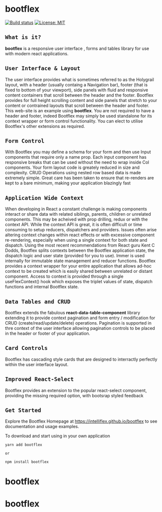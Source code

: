# bootflex

[![Build status](https://badge.buildkite.com/90ff98db996bb137c5be1bdce666c4b1ce68a25b17af0a6a04.svg?branch=master)](https://buildkite.com/harvey/react-component-library) [![License: MIT](https://img.shields.io/badge/License-MIT-green.svg)](https://opensource.org/licenses/MIT)

## **`What is it?`**

**bootflex** is a responsive user interface , forms and tables library for use with modern react applications.

## **`User Interface & Layout`**

The user interface provides what is sometimes referred to as the Holygrail layout, with a header (usually containg a Navigation bar), footer (that is fixed to bottom of your viewport), side panels with fluid and responsive content containers that scroll between the header and the footer. Bootflex provides for full height scrolling content and side panels that stretch to your content or contrained layouts that scroll between the header and footer. This web-site is an example using **bootflex**. You are not required to have a header and footer, indeed Bootflex may simply be used standalone for its context wrapper or form control functionality. You can elect to utilise Bootflex's other extensions as required.

## **`Form Control`**

With Bootflex you may define a schema for your form and then use Input components that require only a name prop. Each input component has responsive breaks that can be used without the need to wrap inside Col components. Your form layout code is greately reduced in size and complexity. CRUD Operations using nested row based data is made extremely simple. Great care has been taken to ensure that re-renders are kept to a bare minimum, making your application blazingly fast

## **`Application Wide Context`**

When developing in React a constant challenge is making components interact or share data with related siblings, parents, children or unrelated components. This may be acheived with prop drilling, redux or with the context API. While the context API is great, it is often difficult or time consuming to setup reducers, dispatchers and providers. Issues often arise altering context changes within react effects or with excessive component re-rendering, especially when using a single context for both state and dispatch. Using the most recent recommendations from React guru Kent C Dodds, Bootflex splits contexts between the Bootflex application state, the dispatch logic and user state (provided for you to use). Immer is used internally for immutable state management and reducer functions. Bootflex provides a context wrapper for your entire application that allows ad-hoc context to be created which is easily shared between unrelated or distant component. Access to context is provided through a single useFlexContext() hook which exposes the triplet values of state, dispatch functions and internal Bootflex state.

## **`Data Tables and CRUD`**

Bootflex extends the fabulous **react-data-table-component** library extending it to provide context pagination and form entry / modification for CRUD (create/read/update/delete) operations. Pagination is supported in thre context of the user interface allowing pagination controls to be placed in the header or footer of your application.

## **`Card Controls`**

Bootflex has cascading style cards that are designed to interractly perfectly within the user interface layout.

## **`Improved React-Select`**

Bootflex provides an extension to the popular react-select component, providing the missing required option, with bootsrap styled feedback

## **`Get Started`**

Explore the Bootflex Homepage at https://intelliflex.github.io/bootflex to see documentation and usage examples.

To download and start using in your own application

```
yarn add bootflex

or

npm install bootflex
```
# bootflex
# bootflex
